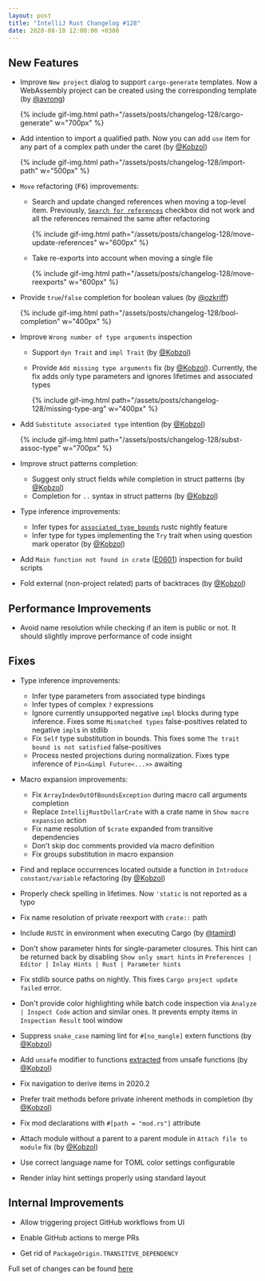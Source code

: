 ```yaml
---
layout: post
title: "IntelliJ Rust Changelog #128"
date: 2020-08-10 12:00:00 +0300
---
```



## New Features

<!-- https://github.com/intellij-rust/intellij-rust/pull/5715 -->
* Improve `New project` dialog to support `cargo-generate` templates.
Now a WebAssembly project can be created using the corresponding template (by [@avrong])

    {% include gif-img.html path="/assets/posts/changelog-128/cargo-generate" w="700px" %}

<!-- https://github.com/intellij-rust/intellij-rust/pull/5451 -->
* Add intention to import a qualified path.
Now you can add `use` item for any part of a complex path under the caret (by [@Kobzol])

    {% include gif-img.html path="/assets/posts/changelog-128/import-path" w="500px" %}

* `Move` refactoring (<kbd>F6</kbd>) improvements:
    <!-- https://github.com/intellij-rust/intellij-rust/pull/5736 -->
    * Search and update changed references when moving a top-level item.
    Previously, [`Search for references`](https://www.jetbrains.com/help/idea/move-file-dialog.html) checkbox did not work
    and all the references remained the same after refactoring
        
        {% include gif-img.html path="/assets/posts/changelog-128/move-update-references" w="600px" %}

    <!-- https://github.com/intellij-rust/intellij-rust/pull/5484 -->
    * Take re-exports into account when moving a single file

        {% include gif-img.html path="/assets/posts/changelog-128/move-reexports" w="600px" %}

<!-- https://github.com/intellij-rust/intellij-rust/pull/5758 -->
* Provide `true`/`false` completion for boolean values (by [@ozkriff])

    {% include gif-img.html path="/assets/posts/changelog-128/bool-completion" w="400px" %}

* Improve `Wrong number of type arguments` inspection
    <!-- https://github.com/intellij-rust/intellij-rust/pull/5811 -->
    * Support `dyn Trait` and `impl Trait` (by [@Kobzol])

    <!-- https://github.com/intellij-rust/intellij-rust/pull/5306 -->
    * Provide `Add missing type arguments` fix (by [@Kobzol]).
    Currently, the fix adds only type parameters and ignores lifetimes and associated types

        {% include gif-img.html path="/assets/posts/changelog-128/missing-type-arg" w="400px" %}

<!-- https://github.com/intellij-rust/intellij-rust/pull/5643 -->
* Add `Substitute associated type` intention (by [@Kobzol])

    {% include gif-img.html path="/assets/posts/changelog-128/subst-assoc-type" w="700px" %}

* Improve struct patterns completion:
    <!-- https://github.com/intellij-rust/intellij-rust/pull/5660 -->
    * Suggest only struct fields while completion in struct patterns (by [@Kobzol])

    <!-- https://github.com/intellij-rust/intellij-rust/pull/5825 -->
    * Completion for `..` syntax in struct patterns (by [@Kobzol])

* Type inference improvements:    
    <!-- https://github.com/intellij-rust/intellij-rust/pull/5808 -->
    * Infer types for [`associated_type_bounds`](https://github.com/rust-lang/rfcs/blob/master/text/2289-associated-type-bounds.md) rustc nightly feature
    
    <!-- https://github.com/intellij-rust/intellij-rust/pull/5733 -->
    * Infer type for types implementing the `Try` trait when using question mark operator (by [@Kobzol])

<!-- https://github.com/intellij-rust/intellij-rust/pull/5798 -->
* Add `Main function not found in crate` ([E0601](https://doc.rust-lang.org/error-index.html#E0601)) inspection for build scripts

<!-- https://github.com/intellij-rust/intellij-rust/pull/5747 -->
* Fold external (non-project related) parts of backtraces (by [@Kobzol])

## Performance Improvements

<!-- https://github.com/intellij-rust/intellij-rust/pull/5790 -->
* Avoid name resolution while checking if an item is public or not. It should slightly improve performance of code insight

## Fixes

* Type inference improvements:
    <!-- https://github.com/intellij-rust/intellij-rust/pull/5841 -->
    * Infer type parameters from associated type bindings
    
    <!-- https://github.com/intellij-rust/intellij-rust/pull/5837 -->
    * Infer types of complex `?` expressions
    
    <!-- https://github.com/intellij-rust/intellij-rust/pull/5824 -->
    * Ignore currently unsupported negative `impl` blocks during type inference.
    Fixes some `Mismatched types` false-positives related to negative `impl`s in stdlib
    
    <!-- https://github.com/intellij-rust/intellij-rust/pull/5812 -->
    * Fix `Self` type substitution in bounds. This fixes some `The trait bound is not satisfied` false-positives
    
    <!-- https://github.com/intellij-rust/intellij-rust/pull/5809 -->
    * Process nested projections during normalization. Fixes type inference of `Pin<&impl Future<...>>` awaiting
    
* Macro expansion improvements:    
    <!-- https://github.com/intellij-rust/intellij-rust/pull/5862 -->
    * Fix `ArrayIndexOutOfBoundsException` during macro call arguments completion
    
    <!-- https://github.com/intellij-rust/intellij-rust/pull/5810 -->
    * Replace `IntellijRustDollarCrate` with a crate name in `Show macro expansion` action
    
    <!-- https://github.com/intellij-rust/intellij-rust/pull/5796 -->
    * Fix name resolution of `$crate` expanded from transitive dependencies
    
    <!-- https://github.com/intellij-rust/intellij-rust/pull/5855 -->
    * Don't skip doc comments provided via macro definition
    
    <!-- https://github.com/intellij-rust/intellij-rust/pull/5777 -->
    * Fix groups substitution in macro expansion

<!-- https://github.com/intellij-rust/intellij-rust/pull/5857 -->
* Find and replace occurrences located outside a function in `Introduce constant/variable` refactoring (by [@Kobzol])

<!-- https://github.com/intellij-rust/intellij-rust/pull/5856 -->
* Properly check spelling in lifetimes. Now `'static` is not reported as a typo

<!-- https://github.com/intellij-rust/intellij-rust/pull/5853 -->
* Fix name resolution of private reexport with `crate::` path

<!-- https://github.com/intellij-rust/intellij-rust/pull/5849 -->
* Include `RUSTC` in environment when executing Cargo (by [@tamird])

<!-- https://github.com/intellij-rust/intellij-rust/pull/5842 -->
* Don't show parameter hints for single-parameter closures.
This hint can be returned back by disabling `Show only smart hints` in `Preferences | Editor | Inlay Hints | Rust | Parameter hints`

<!-- https://github.com/intellij-rust/intellij-rust/pull/5838 -->
* Fix stdlib source paths on nightly. This fixes `Cargo project update failed` error.

<!-- https://github.com/intellij-rust/intellij-rust/pull/5822 -->
* Don't provide color highlighting while batch code inspection via `Analyze | Inspect Code` action and similar ones. It prevents empty items in `Inspection Result` tool window

<!-- https://github.com/intellij-rust/intellij-rust/pull/5820 -->
* Suppress `snake_case` naming lint for `#[no_mangle]` extern functions (by [@Kobzol])

<!-- https://github.com/intellij-rust/intellij-rust/pull/5819 -->
* Add `unsafe` modifier to functions [extracted](https://www.jetbrains.com/help/idea/extract-method.html) from unsafe functions (by [@Kobzol])

<!-- https://github.com/intellij-rust/intellij-rust/pull/5801 -->
* Fix navigation to derive items in 2020.2

<!-- https://github.com/intellij-rust/intellij-rust/pull/5661 -->
* Prefer trait methods before private inherent methods in completion (by [@Kobzol])

<!-- https://github.com/intellij-rust/intellij-rust/pull/5779 -->
* Fix mod declarations with `#[path = "mod.rs"]` attribute

<!-- https://github.com/intellij-rust/intellij-rust/pull/5766 -->
* Attach module without a parent to a parent module in `Attach file to module` fix (by [@Kobzol])

<!-- https://github.com/intellij-rust/intellij-rust/pull/5799 -->
* Use correct language name for TOML color settings configurable

<!-- https://github.com/intellij-rust/intellij-rust/pull/5789 -->
* Render inlay hint settings properly using standard layout

## Internal Improvements

<!-- https://github.com/intellij-rust/intellij-rust/pull/5840 -->
* Allow triggering project GitHub workflows from UI

<!-- https://github.com/intellij-rust/intellij-rust/pull/5793 -->
* Enable GitHub actions to merge PRs

<!-- https://github.com/intellij-rust/intellij-rust/pull/5782 -->
* Get rid of `PackageOrigin.TRANSITIVE_DEPENDENCY`

Full set of changes can be found [here](https://github.com/intellij-rust/intellij-rust/milestone/36?closed=1)

[@avrong]: https://github.com/avrong
[@Kobzol]: https://github.com/Kobzol
[@ozkriff]: https://github.com/ozkriff
[@tamird]: https://github.com/tamird
